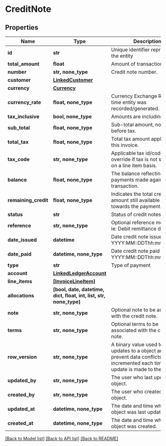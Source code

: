 # CreditNote


## Properties
Name | Type | Description | Notes
------------ | ------------- | ------------- | -------------
**id** | **str** | Unique identifier representing the entity | [readonly] 
**total_amount** | **float** | Amount of transaction | 
**number** | **str, none_type** | Credit note number. | [optional] 
**customer** | [**LinkedCustomer**](LinkedCustomer.md) |  | [optional] 
**currency** | [**Currency**](Currency.md) |  | [optional] 
**currency_rate** | **float, none_type** | Currency Exchange Rate at the time entity was recorded/generated. | [optional] 
**tax_inclusive** | **bool, none_type** | Amounts are including tax | [optional] 
**sub_total** | **float, none_type** | Sub-total amount, normally before tax. | [optional] 
**total_tax** | **float, none_type** | Total tax amount applied to this invoice. | [optional] 
**tax_code** | **str, none_type** | Applicable tax id/code override if tax is not supplied on a line item basis. | [optional] 
**balance** | **float, none_type** | The balance reflecting any payments made against the transaction. | [optional] 
**remaining_credit** | **float, none_type** | Indicates the total credit amount still available to apply towards the payment. | [optional] 
**status** | **str** | Status of credit notes | [optional] 
**reference** | **str, none_type** | Optional reference message ie: Debit remittance detail. | [optional] 
**date_issued** | **datetime** | Date credit note issued - YYYY:MM::DDThh:mm:ss.sTZD | [optional] 
**date_paid** | **datetime, none_type** | Date credit note paid - YYYY:MM::DDThh:mm:ss.sTZD | [optional] 
**type** | **str** | Type of payment | [optional] 
**account** | [**LinkedLedgerAccount**](LinkedLedgerAccount.md) |  | [optional] 
**line_items** | [**[InvoiceLineItem]**](InvoiceLineItem.md) |  | [optional] 
**allocations** | **[bool, date, datetime, dict, float, int, list, str, none_type]** |  | [optional] 
**note** | **str, none_type** | Optional note to be associated with the credit note. | [optional] 
**terms** | **str, none_type** | Optional terms to be associated with the credit note. | [optional] 
**row_version** | **str, none_type** | A binary value used to detect updates to a object and prevent data conflicts. It is incremented each time an update is made to the object. | [optional] 
**updated_by** | **str, none_type** | The user who last updated the object. | [optional] [readonly] 
**created_by** | **str, none_type** | The user who created the object. | [optional] [readonly] 
**updated_at** | **datetime, none_type** | The date and time when the object was last updated. | [optional] [readonly] 
**created_at** | **datetime, none_type** | The date and time when the object was created. | [optional] [readonly] 

[[Back to Model list]](../../README.md#documentation-for-models) [[Back to API list]](../../README.md#documentation-for-api-endpoints) [[Back to README]](../../README.md)


